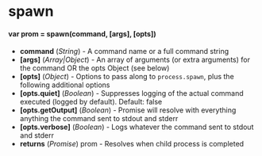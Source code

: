 # spawn

<!-- VDOC.jsdoc spawn -->
<!-- DON'T EDIT THIS SECTION (including comments), INSTEAD RE-RUN `vdoc` TO UPDATE -->
#### var prom = spawn(command, [args], [opts])
- **command** (*String*) - A command name or a full command string
- **[args]** (*Array|Object*) - An array of arguments (or extra arguments) for the command OR the opts Object (see below)
- **[opts]** (*Object*) - Options to pass along to `process.spawn`, plus the following additional options
- **[opts.quiet]** (*Boolean*) - Suppresses logging of the actual command executed (logged by default). Default: false
- **[opts.getOutput]** (*Boolean*) - Promise will resolve with everything anything the command sent to stdout and stderr
- **[opts.verbose]** (*Boolean*) - Logs whatever the command sent to stdout and stderr
- **returns** (*Promise*) prom - Resolves when child process is completed

<!-- VDOC END -->